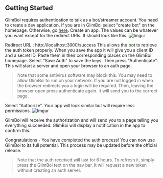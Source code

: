 ## Getting Started

GlimBoi requires authentication to talk as a bot/streamer account. You need to create a dev application. If you are in GlimBoi select "create bot" on the homepage. Otherwise, go [here](https://glimesh.tv/users/settings/applications). Create an app. The values can be whatever you want except for the redirect URIs. It should look like this.  ![Imgur](https://i.imgur.com/LOIJVyt.png)

Redirect URL :  http://localhost:3000/success
This allows the bot to retrieve the auth token properly. When you save the app it will give you a client ID and a secret ID. Paste them in their corresponding places on the GlimBoi homepage. Select "Save Auth" to save the keys. Then press "Authenticate". This will start a server and open your browser to an auth page. 
> Note that some antivirus software may block this. You may need to allow GlimBoi to run on your network. 
>  If you are not logged in when the browser redirects you a login will be required. Then, leaving the browser open press authenticate again. It will send you to the correct page. 

Select "Authorize". Your app will look similar but will require less permissions. 
![Imgur](https://i.imgur.com/fWawNSS.png)

GlimBoi will receive the authorization and will send you to a page telling you everything succeeded. GlimBoi will display a notification in the app to confirm this. 

Congratulations - You have completed the auth process!
You can now use GlimBoi to its full potential. This process may be updated before the official release. 
> Note that the auth received will last for 6 hours. To refresh it, simply press the GlimBoi text on the nav bar. It will request a new token without creating an auth server. 
